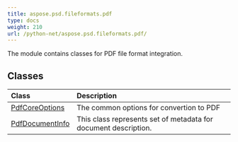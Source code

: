 ```yaml
---
title: aspose.psd.fileformats.pdf
type: docs
weight: 210
url: /python-net/aspose.psd.fileformats.pdf/
---
```



The module contains classes for PDF file format integration.

## **Classes**
| **Class** | **Description** |
| :- | :- |
| [PdfCoreOptions](/psd/python-net/aspose.psd.fileformats.pdf/pdfcoreoptions/) | The common options for convertion to PDF |
| [PdfDocumentInfo](/psd/python-net/aspose.psd.fileformats.pdf/pdfdocumentinfo/) | This class represents set of metadata for document description. |
